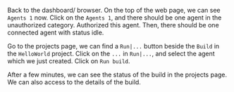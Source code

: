 

Back to the dashboard/ browser. On the top of the web page, we can see `Agents 1` now. Click on the `Agents 1`, and there should be one agent in the unauthorized category. Authorized this agent. Then, there should be one connected agent with status idle.

Go to the projects page, we can find a `Run|...` button beside the `Build` in the `HelloWorld` project. Click on the `...` in `Run|...`, and select the agent which we just created. Click on `Run build`. 

After a few minutes, we can see the status of the build in the projects page. We can also access to the details of the build.




